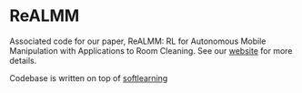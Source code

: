 # ReALMM

Associated code for our paper, ReALMM: RL for Autonomous Mobile Manipulation with Applications to Room Cleaning. See our [website](https://sites.google.com/berkeley.edu/realmm) for more details.

Codebase is written on top of [softlearning](https://github.com/rail-berkeley/softlearning)
